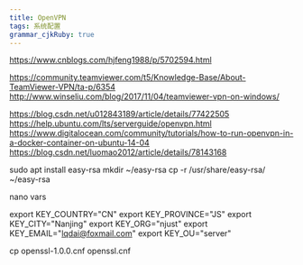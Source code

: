 ```yaml
---
title: OpenVPN
tags: 系统配置
grammar_cjkRuby: true
---
```

https://www.cnblogs.com/hjfeng1988/p/5702594.html


https://community.teamviewer.com/t5/Knowledge-Base/About-TeamViewer-VPN/ta-p/6354
http://www.winseliu.com/blog/2017/11/04/teamviewer-vpn-on-windows/

https://blog.csdn.net/u012843189/article/details/77422505
https://help.ubuntu.com/lts/serverguide/openvpn.html
https://www.digitalocean.com/community/tutorials/how-to-run-openvpn-in-a-docker-container-on-ubuntu-14-04
https://blog.csdn.net/luomao2012/article/details/78143168




sudo apt install easy-rsa
mkdir ~/easy-rsa
cp -r /usr/share/easy-rsa/  ~/easy-rsa

nano vars

export KEY_COUNTRY="CN"
export KEY_PROVINCE="JS"
export KEY_CITY="Nanjing"
export KEY_ORG="njust"
export KEY_EMAIL="lqdai@foxmail.com"
export KEY_OU="server"

cp openssl-1.0.0.cnf openssl.cnf